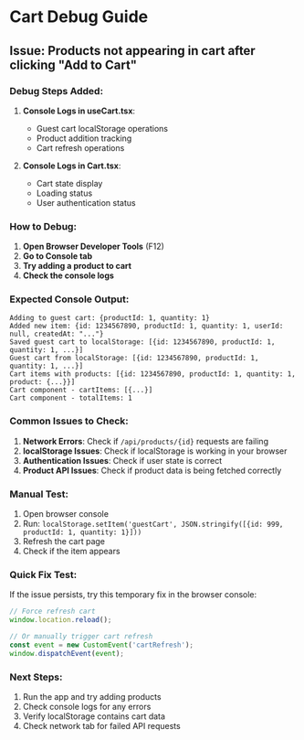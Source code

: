 # Cart Debug Guide

## Issue: Products not appearing in cart after clicking "Add to Cart"

### Debug Steps Added:

1. **Console Logs in useCart.tsx**:
   - Guest cart localStorage operations
   - Product addition tracking
   - Cart refresh operations

2. **Console Logs in Cart.tsx**:
   - Cart state display
   - Loading status
   - User authentication status

### How to Debug:

1. **Open Browser Developer Tools** (F12)
2. **Go to Console tab**
3. **Try adding a product to cart**
4. **Check the console logs**

### Expected Console Output:

```
Adding to guest cart: {productId: 1, quantity: 1}
Added new item: {id: 1234567890, productId: 1, quantity: 1, userId: null, createdAt: "..."}
Saved guest cart to localStorage: [{id: 1234567890, productId: 1, quantity: 1, ...}]
Guest cart from localStorage: [{id: 1234567890, productId: 1, quantity: 1, ...}]
Cart items with products: [{id: 1234567890, productId: 1, quantity: 1, product: {...}}]
Cart component - cartItems: [{...}]
Cart component - totalItems: 1
```

### Common Issues to Check:

1. **Network Errors**: Check if `/api/products/{id}` requests are failing
2. **localStorage Issues**: Check if localStorage is working in your browser
3. **Authentication Issues**: Check if user state is correct
4. **Product API Issues**: Check if product data is being fetched correctly

### Manual Test:

1. Open browser console
2. Run: `localStorage.setItem('guestCart', JSON.stringify([{id: 999, productId: 1, quantity: 1}]))`
3. Refresh the cart page
4. Check if the item appears

### Quick Fix Test:

If the issue persists, try this temporary fix in the browser console:

```javascript
// Force refresh cart
window.location.reload();

// Or manually trigger cart refresh
const event = new CustomEvent('cartRefresh');
window.dispatchEvent(event);
```

### Next Steps:

1. Run the app and try adding products
2. Check console logs for any errors
3. Verify localStorage contains cart data
4. Check network tab for failed API requests